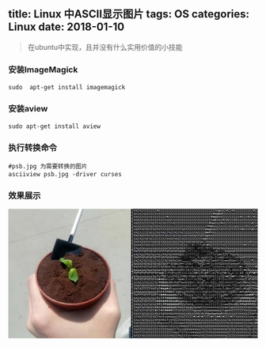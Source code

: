 title: Linux 中ASCII显示图片
tags: OS
categories: Linux
date: 2018-01-10
---
> 在ubuntu中实现，且并没有什么实用价值的小技能

### 安装ImageMagick
```shell
sudo  apt-get install imagemagick
```
### 安装aview
```shell
sudo apt-get install aview
```
<!-- more -->
### 执行转换命令
```shell
#psb.jpg 为需要转换的图片
asciiview psb.jpg -driver curses
```

### 效果展示
![](../images/Linux_image_01.jpg)
